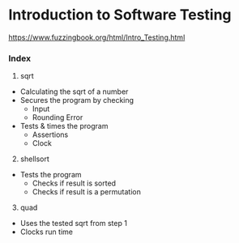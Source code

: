 # Introduction to Software Testing
https://www.fuzzingbook.org/html/Intro_Testing.html

### Index
1. sqrt
  * Calculating the sqrt of a number
  * Secures the program by checking
      * Input
      * Rounding Error
  * Tests & times the program
      * Assertions
      * Clock
   
2. shellsort
  * Tests the program
      * Checks if result is sorted
      * Checks if result is a permutation
   
3. quad
  * Uses the tested sqrt from step 1
  * Clocks run time
